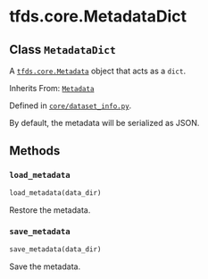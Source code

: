 <div itemscope itemtype="http://developers.google.com/ReferenceObject">
<meta itemprop="name" content="tfds.core.MetadataDict" />
<meta itemprop="path" content="Stable" />
<meta itemprop="property" content="load_metadata"/>
<meta itemprop="property" content="save_metadata"/>
</div>

# tfds.core.MetadataDict

## Class `MetadataDict`

A <a href="../../tfds/core/Metadata.md"><code>tfds.core.Metadata</code></a>
object that acts as a `dict`.

Inherits From: [`Metadata`](../../tfds/core/Metadata.md)

Defined in
[`core/dataset_info.py`](https://github.com/tensorflow/datasets/tree/master/tensorflow_datasets/core/dataset_info.py).

<!-- Placeholder for "Used in" -->

By default, the metadata will be serialized as JSON.

## Methods

<h3 id="load_metadata"><code>load_metadata</code></h3>

```python
load_metadata(data_dir)
```

Restore the metadata.

<h3 id="save_metadata"><code>save_metadata</code></h3>

```python
save_metadata(data_dir)
```

Save the metadata.
